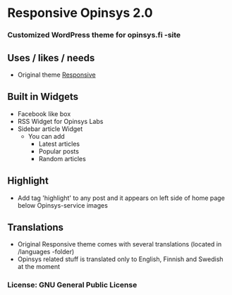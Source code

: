 # Responsive Opinsys 2.0

### Customized WordPress theme for opinsys.fi -site

## Uses / likes / needs
* Original theme [Responsive](http://cyberchimps.com/responsive-theme/)

## Built in Widgets
* Facebook like box
* RSS Widget for Opinsys Labs
* Sidebar article Widget
  * You can add
    * Latest articles
    * Popular posts
    * Random articles

## Highlight
* Add tag 'highlight' to any post and it appears on left side of home page below Opinsys-service images

## Translations
* Original Responsive theme comes with several translations (located in /languages -folder)
* Opinsys related stuff is translated only to English, Finnish and Swedish at the moment

### License: GNU General Public License